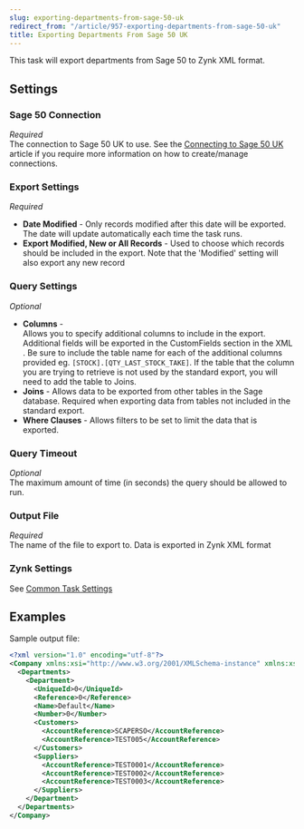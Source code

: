 ```yaml
---
slug: exporting-departments-from-sage-50-uk
redirect_from: "/article/957-exporting-departments-from-sage-50-uk"
title: Exporting Departments From Sage 50 UK
---
```

This task will export departments from Sage 50 to Zynk XML format.

## Settings
### Sage 50 Connection
_Required_  
The connection to Sage 50 UK to use.  See the [Connecting to Sage 50 UK](connecting-to-sage-50-uk) article if you require more information on how to create/manage connections.

### Export Settings
_Required_  

 * **Date Modified** - Only records modified after this date will be exported. The date will update automatically each time the task runs.
 * **Export Modified, New or All Records** - Used to choose which records should be included in the export. Note that the 'Modified' setting will also export any new record

### Query Settings
_Optional_  

 * **Columns** - Allows you to specify additional columns to include in the export.  Additional fields will be exported in the CustomFields section in the XML.  Be sure to include the table name for each of the additional columns provided eg. `[STOCK].[QTY_LAST_STOCK_TAKE]`.  If the table that the column you are trying to retrieve is not used by the standard export, you will need to add the table to Joins.
 * **Joins** - Allows data to be exported from other tables in the Sage database. Required when exporting data from tables not included in the standard export.
 * **Where Clauses** - Allows filters to be set to limit the data that is exported.

### Query Timeout
_Optional_  
The maximum amount of time (in seconds) the query should be allowed to run.

### Output File
_Required_  
The name of the file to export to. Data is exported in Zynk XML format

### Zynk Settings
See [Common Task Settings](common-task-settings)

## Examples
Sample output file:

```xml
<?xml version="1.0" encoding="utf-8"?>
<Company xmlns:xsi="http://www.w3.org/2001/XMLSchema-instance" xmlns:xsd="http://www.w3.org/2001/XMLSchema">
  <Departments>
    <Department>
      <UniqueId>0</UniqueId>
      <Reference>0</Reference>
      <Name>Default</Name>
      <Number>0</Number>
      <Customers>
        <AccountReference>SCAPERSO</AccountReference>
        <AccountReference>TEST005</AccountReference>
      </Customers>
      <Suppliers>
        <AccountReference>TEST0001</AccountReference>
        <AccountReference>TEST0002</AccountReference>
        <AccountReference>TEST0003</AccountReference>
      </Suppliers>
    </Department>
  </Departments>
</Company>
```